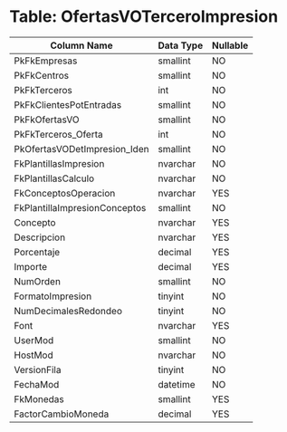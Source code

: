 # Table: OfertasVOTerceroImpresion

| Column Name | Data Type | Nullable |
|-------------|-----------|----------|
| PkFkEmpresas | smallint | NO |
| PkFkCentros | smallint | NO |
| PkFkTerceros | int | NO |
| PkFkClientesPotEntradas | smallint | NO |
| PkFkOfertasVO | smallint | NO |
| PkFkTerceros_Oferta | int | NO |
| PkOfertasVODetImpresion_Iden | smallint | NO |
| FkPlantillasImpresion | nvarchar | NO |
| FkPlantillasCalculo | nvarchar | NO |
| FkConceptosOperacion | nvarchar | YES |
| FkPlantillaImpresionConceptos | smallint | NO |
| Concepto | nvarchar | YES |
| Descripcion | nvarchar | YES |
| Porcentaje | decimal | YES |
| Importe | decimal | YES |
| NumOrden | smallint | NO |
| FormatoImpresion | tinyint | NO |
| NumDecimalesRedondeo | tinyint | NO |
| Font | nvarchar | YES |
| UserMod | smallint | NO |
| HostMod | nvarchar | NO |
| VersionFila | tinyint | NO |
| FechaMod | datetime | NO |
| FkMonedas | smallint | YES |
| FactorCambioMoneda | decimal | YES |

